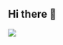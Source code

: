 ## Hi there 👋

<img src="https://skillicons.dev/icons?i=html,css,javascript,php,bootstrap,tailwind,wordpress,laravel,angular,vue,vuetify,nuxtjs,pinia,threejs,prisma,nest,flutter,mysql,git,docker,linux,figma,xd,ps,ai, blender,notion&perline=5"/>